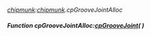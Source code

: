 _[chipmunk](../../modules/chipmunk/chipmunk-module.md):[chipmunk](../../modules/chipmunk/chipmunk-module.md).cpGrooveJointAlloc_
##### Function cpGrooveJointAlloc:[cpGrooveJoint](../../modules/chipmunk/chipmunk-cpgroovejoint.md)(  )

